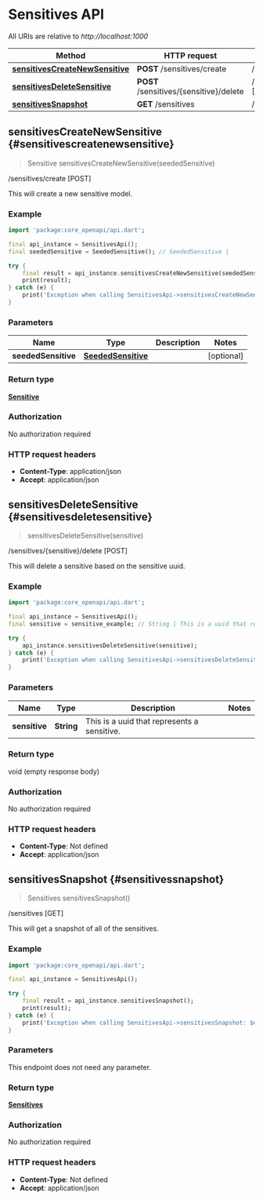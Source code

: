 # Sensitives API

All URIs are relative to *http://localhost:1000*

Method | HTTP request | Description
------------- | ------------- | -------------
[**sensitivesCreateNewSensitive**](SensitivesApi#sensitivescreatenewsensitive) | **POST** /sensitives/create | /sensitives/create [POST]
[**sensitivesDeleteSensitive**](SensitivesApi#sensitivesdeletesensitive) | **POST** /sensitives/\{sensitive\}/delete | /sensitives/\{sensitive\}/delete [POST]
[**sensitivesSnapshot**](SensitivesApi#sensitivessnapshot) | **GET** /sensitives | /sensitives [GET]


## **sensitivesCreateNewSensitive** {#sensitivescreatenewsensitive}
> Sensitive sensitivesCreateNewSensitive(seededSensitive)

/sensitives/create [POST]

This will create a new sensitive model.

### Example
```dart
import 'package:core_openapi/api.dart';

final api_instance = SensitivesApi();
final seededSensitive = SeededSensitive(); // SeededSensitive | 

try {
    final result = api_instance.sensitivesCreateNewSensitive(seededSensitive);
    print(result);
} catch (e) {
    print('Exception when calling SensitivesApi->sensitivesCreateNewSensitive: $e\n');
}
```

### Parameters

Name | Type | Description  | Notes
------------- | ------------- | ------------- | -------------
 **seededSensitive** | [**SeededSensitive**](../models/SeededSensitive)|  | [optional] 

### Return type

[**Sensitive**](../models/Sensitive)

### Authorization

No authorization required

### HTTP request headers

 - **Content-Type**: application/json
 - **Accept**: application/json



## **sensitivesDeleteSensitive** {#sensitivesdeletesensitive}
> sensitivesDeleteSensitive(sensitive)

/sensitives/\{sensitive\}/delete [POST]

This will delete a sensitive based on the sensitive uuid.

### Example
```dart
import 'package:core_openapi/api.dart';

final api_instance = SensitivesApi();
final sensitive = sensitive_example; // String | This is a uuid that represents a sensitive.

try {
    api_instance.sensitivesDeleteSensitive(sensitive);
} catch (e) {
    print('Exception when calling SensitivesApi->sensitivesDeleteSensitive: $e\n');
}
```

### Parameters

Name | Type | Description  | Notes
------------- | ------------- | ------------- | -------------
 **sensitive** | **String**| This is a uuid that represents a sensitive. | 

### Return type

void (empty response body)

### Authorization

No authorization required

### HTTP request headers

 - **Content-Type**: Not defined
 - **Accept**: application/json



## **sensitivesSnapshot** {#sensitivessnapshot}
> Sensitives sensitivesSnapshot()

/sensitives [GET]

This will get a snapshot of all of the sensitives.

### Example
```dart
import 'package:core_openapi/api.dart';

final api_instance = SensitivesApi();

try {
    final result = api_instance.sensitivesSnapshot();
    print(result);
} catch (e) {
    print('Exception when calling SensitivesApi->sensitivesSnapshot: $e\n');
}
```

### Parameters
This endpoint does not need any parameter.

### Return type

[**Sensitives**](../models/Sensitives)

### Authorization

No authorization required

### HTTP request headers

 - **Content-Type**: Not defined
 - **Accept**: application/json



